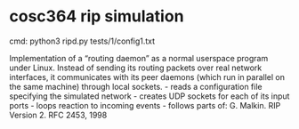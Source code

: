 # cosc364 rip simulation

cmd: python3 ripd.py tests/1/config1.txt

Implementation of a “routing daemon” as a normal userspace program under Linux.
Instead of sending its routing packets over real network interfaces, it communicates
with its peer daemons (which run in parallel on the same machine) through local sockets.
	- reads a configuration file specifying the simulated network
	- creates UDP sockets for each of its input ports
	- loops reaction to incoming events
	- follows parts of: G. Malkin. RIP Version 2. RFC 2453, 1998